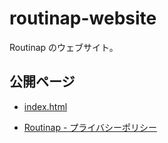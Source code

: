 # routinap-website

Routinap のウェブサイト。

## 公開ページ

- [index.html](https://youkidkk.github.io/routinap-website/)

- [Routinap - プライバシーポリシー](https://youkidkk.github.io/routinap-website/privacy-policy.html)
